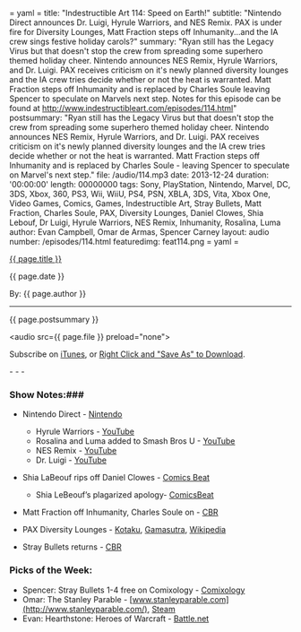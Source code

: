 = yaml =
title: "Indestructible Art 114: Speed on Earth!"
subtitle: "Nintendo Direct announces Dr. Luigi, Hyrule Warriors, and NES Remix. PAX is under fire for Diversity Lounges, Matt Fraction steps off Inhumanity...and the IA crew sings festive holiday carols?"
summary: "Ryan still has the Legacy Virus but that doesn't stop the crew from spreading some superhero themed holiday cheer. Nintendo announces NES Remix, Hyrule Warriors, and Dr. Luigi. PAX receives criticism on it's newly planned diversity lounges and the IA crew tries decide whether or not the heat is warranted. Matt Fraction steps off Inhumanity and is replaced by Charles Soule leaving Spencer to speculate on Marvels next step. Notes for this episode can be found at http://www.indestructibleart.com/episodes/114.html"
postsummary: "Ryan still has the Legacy Virus but that doesn't stop the crew from spreading some superhero themed holiday cheer. Nintendo announces NES Remix, Hyrule Warriors, and Dr. Luigi. PAX receives criticism on it's newly planned diversity lounges and the IA crew tries decide whether or not the heat is warranted. Matt Fraction steps off Inhumanity and is replaced by Charles Soule - leaving Spencer to speculate on Marvel's next step."
file: /audio/114.mp3
date: 2013-12-24
duration: '00:00:00'
length: 00000000
tags: Sony, PlayStation, Nintendo, Marvel, DC, 3DS, Xbox, 360, PS3, Wii, WiiU, PS4, PSN, XBLA, 3DS, Vita, Xbox One, Video Games, Comics, Games, Indestructible Art, Stray Bullets, Matt Fraction, Charles Soule, PAX, Diversity Lounges, Daniel Clowes, Shia Lebouf, Dr Luigi, Hyrule Warriors, NES Remix, Inhumanity, Rosalina, Luma
author: Evan Campbell, Omar de Armas, Spencer Carney
layout: audio
number: /episodes/114.html
featuredimg: feat114.png
= yaml =

<a href="{{ page.url }}" class='postTitleLink'><p class='postTitle'>{{ page.title }}</p></a>
<p class='postPublished'>{{ page.date }}</p>
<p class='postAuthor'>By: {{ page.author }}</p>
<hr>

<p class='podcastSummary'>{{ page.postsummary }}</p>

<audio src={{ page.file }} preload="none"></audio>
<p class='subLinks'>Subscribe on <a href='http://bit.ly/iapodcast'>iTunes</a>, or <a href={{ page.file }}>Right Click and "Save As" to Download</a>.</p>
- - -

### Show Notes:###
* Nintendo Direct - [Nintendo](http://www.nintendo.com/nintendo-direct/archive/12-18-2013)
   * Hyrule Warriors - [YouTube](http://www.youtube.com/watch?v=ZOq4IiuRMWk)
   * Rosalina and Luma added to Smash Bros U - [YouTube](http://www.youtube.com/watch?v=ZOq4IiuRMWk)
   * NES Remix - [YouTube](http://www.youtube.com/watch?v=-MK9-6hRRjY)
   * Dr. Luigi - [YouTube](http://www.youtube.com/watch?v=1cu9bfHyb9k)

* Shia LaBeouf rips off Daniel Clowes - [Comics Beat](http://comicsbeat.com/did-shia-labeouf-rip-off-a-daniel-clowes-comic-for-his-short-film/)
  * Shia LeBeouf’s plagarized apology- [ComicsBeat](http://comicsbeat.com/update-troubles-and-plagiarism-charges-grow-for-labeouf-as-clowes-contemplates-legal-action/)

* Matt Fraction off Inhumanity, Charles Soule on - [CBR](http://www.comicbookresources.com/?page=article&id=49859)

* PAX Diversity Lounges - [Kotaku](http://kotaku.com/pax-will-now-have-diversity-lounges-penny-arcade-say-1485455044), [Gamasutra](http://www.gamasutra.com/view/news/207402/Diversity_Lounge_PAX_has_a_lot_of_work_to_do.php), [Wikipedia](http://en.wikipedia.org/wiki/Penny_Arcade_Expo)

* Stray Bullets returns - [CBR](http://www.comicbookresources.com/?page=article&id=49763)

### Picks of the Week: ###
* Spencer: Stray Bullets 1-4 free on Comixology - [Comixology](http://www.comixology.com/Stray-Bullets/comics-series/13959)
* Omar: The Stanley Parable - [www.stanleyparable.com](http://www.stanleyparable.com/), [Steam](http://store.steampowered.com/app/221910/)
* Evan: Hearthstone: Heroes of Warcraft - [Battle.net](http://us.battle.net/hearthstone/en/)
